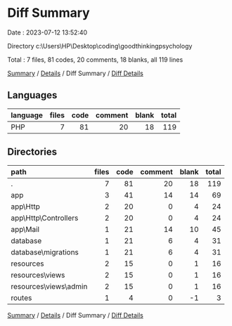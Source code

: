 # Diff Summary

Date : 2023-07-12 13:52:40

Directory c:\\Users\\HP\\Desktop\\coding\\goodthinkingpsychology

Total : 7 files,  81 codes, 20 comments, 18 blanks, all 119 lines

[Summary](results.md) / [Details](details.md) / Diff Summary / [Diff Details](diff-details.md)

## Languages
| language | files | code | comment | blank | total |
| :--- | ---: | ---: | ---: | ---: | ---: |
| PHP | 7 | 81 | 20 | 18 | 119 |

## Directories
| path | files | code | comment | blank | total |
| :--- | ---: | ---: | ---: | ---: | ---: |
| . | 7 | 81 | 20 | 18 | 119 |
| app | 3 | 41 | 14 | 14 | 69 |
| app\\Http | 2 | 20 | 0 | 4 | 24 |
| app\\Http\\Controllers | 2 | 20 | 0 | 4 | 24 |
| app\\Mail | 1 | 21 | 14 | 10 | 45 |
| database | 1 | 21 | 6 | 4 | 31 |
| database\\migrations | 1 | 21 | 6 | 4 | 31 |
| resources | 2 | 15 | 0 | 1 | 16 |
| resources\\views | 2 | 15 | 0 | 1 | 16 |
| resources\\views\\admin | 2 | 15 | 0 | 1 | 16 |
| routes | 1 | 4 | 0 | -1 | 3 |

[Summary](results.md) / [Details](details.md) / Diff Summary / [Diff Details](diff-details.md)